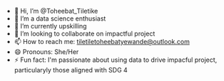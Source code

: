 - 👋 Hi, I’m @Toheebat_Tiletike
- 👀 I’m a data science enthusiast 
- 🌱 I’m currently upskilling
- 💞️ I’m looking to collaborate on impactful project
- 📫 How to reach me: tiletiletoheebatyewande@outlook.com
- 😄 Pronouns: She/Her
- ⚡ Fun fact: I'm passionate about using data to drive impacful  project, particularyly those aligned with SDG 4 

<!---
TiletileToheebat/TiletileToheebat is a ✨ special ✨ repository because its `README.md` (this file) appears on your GitHub profile.
You can click the Preview link to take a look at your changes.
--->
